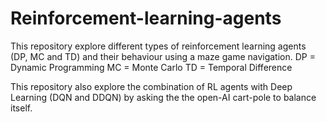 # Reinforcement-learning-agents
This repository explore different types of reinforcement learning agents (DP, MC and TD) and their behaviour using a maze game navigation.
DP = Dynamic Programming
MC = Monte Carlo
TD = Temporal Difference


This repository also explore the combination of RL agents with Deep Learning (DQN and DDQN) by asking the the open-AI cart-pole to balance itself.
